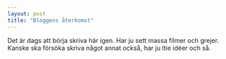 ```yaml
---
layout: post
title: "Bloggens återkomst"
---
```


Det är dags att börja skriva här igen. Har ju sett massa filmer och grejer.
Kanske ska försöka skriva något annat också, har ju ltie idéer och så.